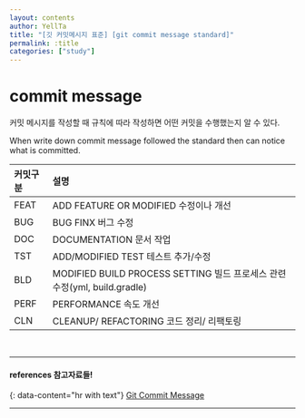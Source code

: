 ```yaml
---
layout: contents
author: YellTa
title: "[깃 커밋메시지 표준] [git commit message standard]"
permalink: :title
categories: ["study"]
---
```


# commit message

커밋 메시지를 작성할 때 규칙에 따라 작성하면 어떤 커밋을 수행했는지 알 수 있다.

When write down commit message followed the standard then can notice what is committed.


|커밋구분|설명|
| :---- | :---- |
|FEAT|ADD FEATURE OR  MODIFIED 수정이나 개선|
|BUG |BUG FINX 버그 수정|
|DOC |DOCUMENTATION 문서 작업|
|TST |ADD/MODIFIED TEST 테스트 추가/수정|
|BLD |MODIFIED BUILD PROCESS SETTING  빌드 프로세스 관련 수정(yml, build.gradle)|
|PERF|PERFORMANCE 속도 개선 |
|CLN |CLEANUP/ REFACTORING 코드 정리/ 리팩토링|

<br>

---
#### references 참고자료들!
{: data-content="hr with text"}
[Git Commit Message](https://blog.naver.com/PostView.naver?isHttpsRedirect=true&blogId=skykbc&logNo=222016405016)

---
